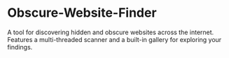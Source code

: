 # Obscure-Website-Finder
A tool for discovering hidden and obscure websites across the internet. Features a multi-threaded scanner and a built-in gallery for exploring your findings.
